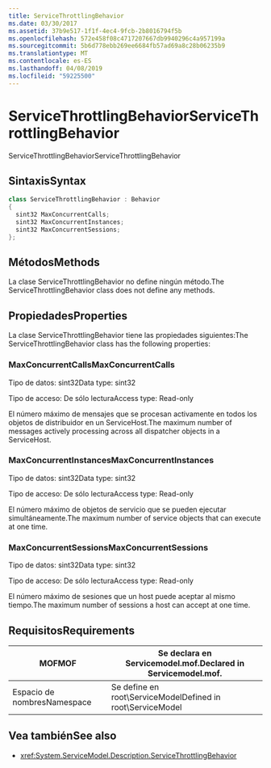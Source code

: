 ```yaml
---
title: ServiceThrottlingBehavior
ms.date: 03/30/2017
ms.assetid: 37b9e517-1f1f-4ec4-9fcb-2b8016794f5b
ms.openlocfilehash: 572e458f08c4717207667db9940296c4a957199a
ms.sourcegitcommit: 5b6d778ebb269ee6684fb57ad69a8c28b06235b9
ms.translationtype: MT
ms.contentlocale: es-ES
ms.lasthandoff: 04/08/2019
ms.locfileid: "59225500"
---
```

# <a name="servicethrottlingbehavior"></a><span data-ttu-id="62aeb-102">ServiceThrottlingBehavior</span><span class="sxs-lookup"><span data-stu-id="62aeb-102">ServiceThrottlingBehavior</span></span>
<span data-ttu-id="62aeb-103">ServiceThrottlingBehavior</span><span class="sxs-lookup"><span data-stu-id="62aeb-103">ServiceThrottlingBehavior</span></span>  
  
## <a name="syntax"></a><span data-ttu-id="62aeb-104">Sintaxis</span><span class="sxs-lookup"><span data-stu-id="62aeb-104">Syntax</span></span>  
  
```csharp  
class ServiceThrottlingBehavior : Behavior  
{  
  sint32 MaxConcurrentCalls;  
  sint32 MaxConcurrentInstances;  
  sint32 MaxConcurrentSessions;  
};  
```  
  
## <a name="methods"></a><span data-ttu-id="62aeb-105">Métodos</span><span class="sxs-lookup"><span data-stu-id="62aeb-105">Methods</span></span>  
 <span data-ttu-id="62aeb-106">La clase ServiceThrottlingBehavior no define ningún método.</span><span class="sxs-lookup"><span data-stu-id="62aeb-106">The ServiceThrottlingBehavior class does not define any methods.</span></span>  
  
## <a name="properties"></a><span data-ttu-id="62aeb-107">Propiedades</span><span class="sxs-lookup"><span data-stu-id="62aeb-107">Properties</span></span>  
 <span data-ttu-id="62aeb-108">La clase ServiceThrottlingBehavior tiene las propiedades siguientes:</span><span class="sxs-lookup"><span data-stu-id="62aeb-108">The ServiceThrottlingBehavior class has the following properties:</span></span>  
  
### <a name="maxconcurrentcalls"></a><span data-ttu-id="62aeb-109">MaxConcurrentCalls</span><span class="sxs-lookup"><span data-stu-id="62aeb-109">MaxConcurrentCalls</span></span>  
 <span data-ttu-id="62aeb-110">Tipo de datos: sint32</span><span class="sxs-lookup"><span data-stu-id="62aeb-110">Data type: sint32</span></span>  
  
 <span data-ttu-id="62aeb-111">Tipo de acceso: De sólo lectura</span><span class="sxs-lookup"><span data-stu-id="62aeb-111">Access type: Read-only</span></span>  
  
 <span data-ttu-id="62aeb-112">El número máximo de mensajes que se procesan activamente en todos los objetos de distribuidor en un ServiceHost.</span><span class="sxs-lookup"><span data-stu-id="62aeb-112">The maximum number of messages actively processing across all dispatcher objects in a ServiceHost.</span></span>  
  
### <a name="maxconcurrentinstances"></a><span data-ttu-id="62aeb-113">MaxConcurrentInstances</span><span class="sxs-lookup"><span data-stu-id="62aeb-113">MaxConcurrentInstances</span></span>  
 <span data-ttu-id="62aeb-114">Tipo de datos: sint32</span><span class="sxs-lookup"><span data-stu-id="62aeb-114">Data type: sint32</span></span>  
  
 <span data-ttu-id="62aeb-115">Tipo de acceso: De sólo lectura</span><span class="sxs-lookup"><span data-stu-id="62aeb-115">Access type: Read-only</span></span>  
  
 <span data-ttu-id="62aeb-116">El número máximo de objetos de servicio que se pueden ejecutar simultáneamente.</span><span class="sxs-lookup"><span data-stu-id="62aeb-116">The maximum number of service objects that can execute at one time.</span></span>  
  
### <a name="maxconcurrentsessions"></a><span data-ttu-id="62aeb-117">MaxConcurrentSessions</span><span class="sxs-lookup"><span data-stu-id="62aeb-117">MaxConcurrentSessions</span></span>  
 <span data-ttu-id="62aeb-118">Tipo de datos: sint32</span><span class="sxs-lookup"><span data-stu-id="62aeb-118">Data type: sint32</span></span>  
  
 <span data-ttu-id="62aeb-119">Tipo de acceso: De sólo lectura</span><span class="sxs-lookup"><span data-stu-id="62aeb-119">Access type: Read-only</span></span>  
  
 <span data-ttu-id="62aeb-120">El número máximo de sesiones que un host puede aceptar al mismo tiempo.</span><span class="sxs-lookup"><span data-stu-id="62aeb-120">The maximum number of sessions a host can accept at one time.</span></span>  
  
## <a name="requirements"></a><span data-ttu-id="62aeb-121">Requisitos</span><span class="sxs-lookup"><span data-stu-id="62aeb-121">Requirements</span></span>  
  
|<span data-ttu-id="62aeb-122">MOF</span><span class="sxs-lookup"><span data-stu-id="62aeb-122">MOF</span></span>|<span data-ttu-id="62aeb-123">Se declara en Servicemodel.mof.</span><span class="sxs-lookup"><span data-stu-id="62aeb-123">Declared in Servicemodel.mof.</span></span>|  
|---------|-----------------------------------|  
|<span data-ttu-id="62aeb-124">Espacio de nombres</span><span class="sxs-lookup"><span data-stu-id="62aeb-124">Namespace</span></span>|<span data-ttu-id="62aeb-125">Se define en root\ServiceModel</span><span class="sxs-lookup"><span data-stu-id="62aeb-125">Defined in root\ServiceModel</span></span>|  
  
## <a name="see-also"></a><span data-ttu-id="62aeb-126">Vea también</span><span class="sxs-lookup"><span data-stu-id="62aeb-126">See also</span></span>

- <xref:System.ServiceModel.Description.ServiceThrottlingBehavior>
